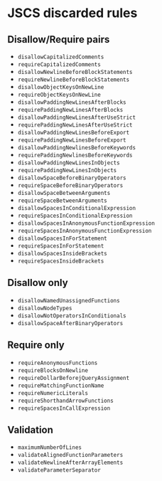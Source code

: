 # JSCS discarded rules

## Disallow/Require pairs
* `disallowCapitalizedComments`
* `requireCapitalizedComments`
* `disallowNewlineBeforeBlockStatements`
* `requireNewlineBeforeBlockStatements`
* `disallowObjectKeysOnNewLine`
* `requireObjectKeysOnNewLine`
* `disallowPaddingNewLinesAfterBlocks`
* `requirePaddingNewLinesAfterBlocks`
* `disallowPaddingNewLinesAfterUseStrict`
* `requirePaddingNewLinesAfterUseStrict`
* `disallowPaddingNewLinesBeforeExport`
* `requirePaddingNewLinesBeforeExport`
* `disallowPaddingNewlinesBeforeKeywords`
* `requirePaddingNewlinesBeforeKeywords`
* `disallowPaddingNewLinesInObjects`
* `requirePaddingNewLinesInObjects`
* `disallowSpaceBeforeBinaryOperators`
* `requireSpaceBeforeBinaryOperators`
* `disallowSpaceBetweenArguments`
* `requireSpaceBetweenArguments`
* `disallowSpacesInConditionalExpression`
* `requireSpacesInConditionalExpression`
* `disallowSpacesInAnonymousFunctionExpression`
* `requireSpacesInAnonymousFunctionExpression`
* `disallowSpacesInForStatement`
* `requireSpacesInForStatement`
* `disallowSpacesInsideBrackets`
* `requireSpacesInsideBrackets`

## Disallow only
* `disallowNamedUnassignedFunctions`
* `disallowNodeTypes`
* `disallowNotOperatorsInConditionals`
* `disallowSpaceAfterBinaryOperators`

## Require only
* `requireAnonymousFunctions`
* `requireBlocksOnNewline`
* `requireDollarBeforejQueryAssignment`
* `requireMatchingFunctionName`
* `requireNumericLiterals`
* `requireShorthandArrowFunctions`
* `requireSpacesInCallExpression`

## Validation
* `maximumNumberOfLines`
* `validateAlignedFunctionParameters`
* `validateNewlineAfterArrayElements`
* `validateParameterSeparator`
